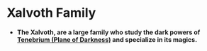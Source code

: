 # Xalvoth Family

- **The Xalvoth, are a large family who study the dark powers of [Tenebrium (Plane of Darkness)](Tenebrium%20(Plane%20of%20Darkness)%207718024e47414800b2c2b6077c344e7d.md) and specialize in its magics.**